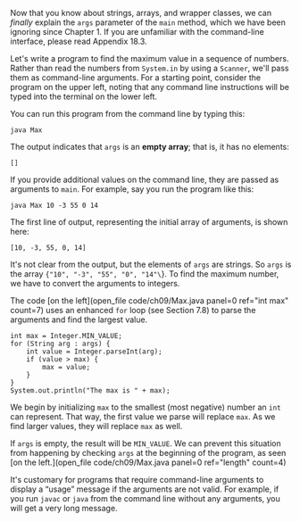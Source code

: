 Now that you know about strings, arrays, and wrapper classes, we can *finally* explain the `args` parameter of the `main` method, which we have been ignoring since Chapter 1. If you are unfamiliar with the command-line interface, please read Appendix 18.3.

Let's write a program to find the maximum value in a sequence of numbers. Rather than read the numbers from `System.in` by using a `Scanner`, we'll pass them as command-line arguments. For a starting point, consider the program on the upper left, noting that any command line instructions will be typed into the terminal on the lower left. 
 


You can run this program from the command line by typing this:

```code
java Max
```


The output indicates that `args` is an **empty array**; that is, it has no elements:

```code
[]
```

If you provide additional values on the command line, they are passed as arguments to `main`. For example, say you run the program like this:

```code
java Max 10 -3 55 0 14
```

The first line of output, representing the initial array of arguments, is shown here: 


```code
[10, -3, 55, 0, 14]
```

It's not clear from the output, but the elements of `args` are strings. So `args` is the array `{"10", "-3", "55", "0", "14"\`}. To find the maximum number, we have to convert the arguments to integers.

The code [on the left](open_file code/ch09/Max.java panel=0 ref="int max" count=7) uses an enhanced `for` loop (see Section 7.8) to parse the arguments and find the largest value.
```
int max = Integer.MIN_VALUE;
for (String arg : args) {
    int value = Integer.parseInt(arg);
    if (value > max) {
        max = value;
    }
}
System.out.println("The max is " + max);
```


We begin by initializing `max` to the smallest (most negative) number an `int` can represent. That way, the first value we parse will replace `max`. As we find larger values, they will replace `max` as well.

If `args` is empty, the result will be `MIN_VALUE`. We can prevent this situation from happening by checking `args` at the beginning of the program, as seen [on the left.](open_file code/ch09/Max.java panel=0 ref="length" count=4)



It's customary for programs that require command-line arguments to display a “usage” message if the arguments are not valid. For example, if you run `javac` or `java` from the command line without any arguments, you will get a very long message.